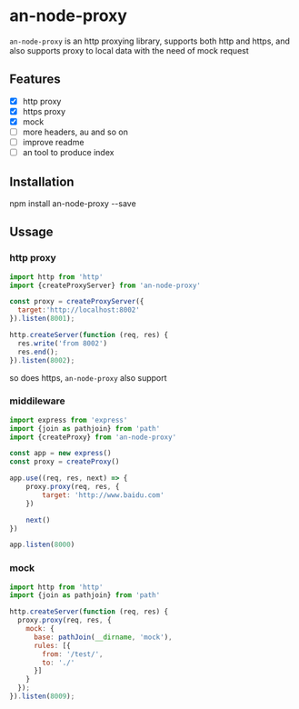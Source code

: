 # an-node-proxy

`an-node-proxy` is an http proxying library, supports both http and https, and also supports proxy to local data with the need of mock request

## Features
- [x] http proxy
- [x] https proxy
- [x] mock
- [ ] more headers, au and so on
- [ ] improve readme
- [ ] an tool to produce index

## Installation
npm install an-node-proxy --save

## Ussage
### http proxy
```js
import http from 'http'
import {createProxyServer} from 'an-node-proxy'

const proxy = createProxyServer({
  target:'http://localhost:8002'
}).listen(8001);

http.createServer(function (req, res) {
  res.write('from 8002')
  res.end();
}).listen(8002);
```
so does https, `an-node-proxy` also support
### middileware
```js
import express from 'express'
import {join as pathjoin} from 'path'
import {createProxy} from 'an-node-proxy'

const app = new express()
const proxy = createProxy()

app.use((req, res, next) => {
    proxy.proxy(req, res, {
        target: 'http://www.baidu.com'
    })

    next()
})

app.listen(8000)
```
### mock
```js
import http from 'http'
import {join as pathjoin} from 'path'

http.createServer(function (req, res) {
  proxy.proxy(req, res, {
    mock: {
      base: pathJoin(__dirname, 'mock'),
      rules: [{
        from: '/test/',
        to: './'
      }]
    }
  });
}).listen(8009);
```
